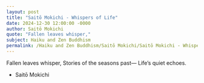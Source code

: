 ```yaml
---
layout: post
title: "Saitō Mokichi - Whispers of Life"
date: 2024-12-30 12:00:00 -0000
author: Saitō Mokichi
quote: "Fallen leaves whisper,"
subject: Haiku and Zen Buddhism
permalink: /Haiku and Zen Buddhism/Saitō Mokichi/Saitō Mokichi - Whispers of Life
---
```


Fallen leaves whisper,
Stories of the seasons past—
Life’s quiet echoes.

- Saitō Mokichi
